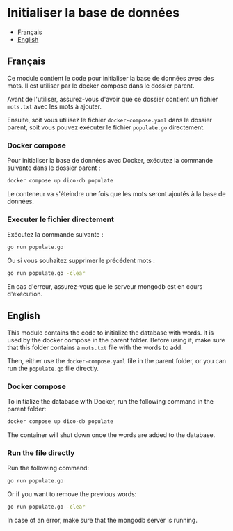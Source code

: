 # Initialiser la base de données

- [Français](#français)
- [English](#english)

## Français

Ce module contient le code pour initialiser la base de données avec des mots.
Il est utiliser par le docker compose dans le dossier parent.

Avant de l'utiliser, assurez-vous d'avoir que ce dossier contient un fichier `mots.txt` avec les mots à ajouter.

Ensuite, soit vous utilisez le fichier `docker-compose.yaml` dans le dossier parent, soit vous pouvez exécuter le fichier `populate.go` directement.

### Docker compose

Pour initialiser la base de données avec Docker, exécutez la commande suivante dans le dossier parent :

```bash
docker compose up dico-db populate
```

Le conteneur va s'éteindre une fois que les mots seront ajoutés à la base de données.

### Executer le fichier directement

Exécutez la commande suivante :

```bash
go run populate.go
```

Ou si vous souhaitez supprimer le précédent mots :

```bash
go run populate.go -clear
```

En cas d'erreur, assurez-vous que le serveur mongodb est en cours d'exécution.

## English

This module contains the code to initialize the database with words.
It is used by the docker compose in the parent folder.
Before using it, make sure that this folder contains a `mots.txt` file with the words to add.

Then, either use the `docker-compose.yaml` file in the parent folder, or you can run the `populate.go` file directly.

### Docker compose

To initialize the database with Docker, run the following command in the parent folder:

```bash
docker compose up dico-db populate
```

The container will shut down once the words are added to the database.

### Run the file directly

Run the following command:

```bash
go run populate.go
```

Or if you want to remove the previous words:

```bash
go run populate.go -clear
```

In case of an error, make sure that the mongodb server is running.
